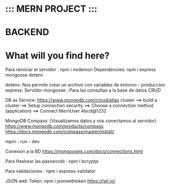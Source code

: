 # ::: MERN PROJECT :::
# BACKEND
# What will you find here?


Para reiniciar el servidor : npm i nodemon
Dependencies: npm i express mongoose dotenv

dotenv: Nos permite crear un archivo con variables de entorno - produccion
express: Servidor
mongoose : Para las consultas a la base de datos CRUD

DB as Service: https://www.mongodb.com/cloud/atlas
cluster ==> build a cluster ==> Setup connection security ==> Choose a connection method (application) ==> Connect
MernUser Abcd@1232

MongoDB Compass: (Visualizamos datos y nos conectamos al servidor)
https://www.mongodb.com/products/compass
https://docs.mongodb.com/compass/master/install/

mpm - run - dev

Conexion a la BD
https://mongoosejs.com/docs/connections.html
 
Para Hashear las passwords : npm i bcryptjs

Para validaciones : npm i express-validator

JSON web Token: npm i jsonwebtoken
https://jwt.io/
